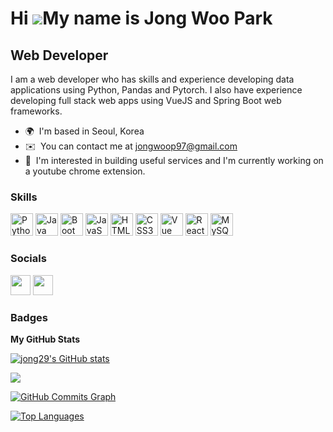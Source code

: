 Hi ![](https://user-images.githubusercontent.com/18350557/176309783-0785949b-9127-417c-8b55-ab5a4333674e.gif)My name is Jong Woo Park
=====================================================================================================================================

Web Developer
------------------

I am a web developer who has skills and experience developing data applications using Python, Pandas and Pytorch.
I also have experience developing full stack web apps using VueJS and Spring Boot web frameworks.

* 🌍  I'm based in Seoul, Korea
* ✉️  You can contact me at [jongwoop97@gmail.com](mailto:jongwoop97@gmail.com)
* 🧠  I'm interested in building useful services and I'm currently working on a youtube chrome extension.

### Skills


<p align="left">

<a href="https://www.python.org/" target="_blank" rel="noreferrer"><img src="https://raw.githubusercontent.com/danielcranney/readme-generator/main/public/icons/skills/python-colored.svg" width="36" height="36" alt="Python" /></a>
<span><img src="https://www.vectorlogo.zone/logos/java/java-icon.svg" width="36" height="36" alt="Java" /></span>
<span><img src="https://www.vectorlogo.zone/logos/springio/springio-icon.svg" width="36" height="36" alt="Boot" /></span>
<a href="https://developer.mozilla.org/en-US/docs/Web/JavaScript" target="_blank" rel="noreferrer"><img src="https://raw.githubusercontent.com/danielcranney/readme-generator/main/public/icons/skills/javascript-colored.svg" width="36" height="36" alt="JavaScript" /></a>
<a href="https://developer.mozilla.org/en-US/docs/Glossary/HTML5" target="_blank" rel="noreferrer"><img src="https://raw.githubusercontent.com/danielcranney/readme-generator/main/public/icons/skills/html5-colored.svg" width="36" height="36" alt="HTML5" /></a>
<a href="https://www.w3.org/TR/CSS/#css" target="_blank" rel="noreferrer"><img src="https://raw.githubusercontent.com/danielcranney/readme-generator/main/public/icons/skills/css3-colored.svg" width="36" height="36" alt="CSS3" /></a>
<span><img src="https://www.vectorlogo.zone/logos/vuejs/vuejs-icon.svg" width="36" height="36" alt="Vue" /></span>
<a href="https://reactjs.org/" target="_blank" rel="noreferrer"><img src="https://raw.githubusercontent.com/danielcranney/readme-generator/main/public/icons/skills/react-colored.svg" width="36" height="36" alt="React" /></a>
<a href="https://www.mysql.com/" target="_blank" rel="noreferrer"><img src="https://raw.githubusercontent.com/danielcranney/readme-generator/main/public/icons/skills/mysql-colored.svg" width="36" height="36" alt="MySQL" /></a>
</p>


### Socials

<p align="left"> <a href="https://www.github.com/jong29" target="_blank" rel="noreferrer"><img src="https://raw.githubusercontent.com/danielcranney/readme-generator/main/public/icons/socials/github.svg" width="32" height="32" /></a> <a href="https://www.linkedin.com/in/jongwoo-park29/" target="_blank" rel="noreferrer"><img src="https://raw.githubusercontent.com/danielcranney/readme-generator/main/public/icons/socials/linkedin.svg" width="32" height="32" /></a></p>

### Badges

<b>My GitHub Stats</b>

<a href="http://www.github.com/jong29"><img src="https://github-readme-stats.vercel.app/api?username=jong29&show_icons=true&hide=&count_private=true&title_color=0891b2&text_color=ffffff&icon_color=0891b2&bg_color=1c1917&hide_border=true&show_icons=true" alt="jong29's GitHub stats" /></a>

<a href="http://www.github.com/jong29"><img src="https://github-readme-streak-stats.herokuapp.com/?user=jong29&stroke=ffffff&background=1c1917&ring=0891b2&fire=0891b2&currStreakNum=ffffff&currStreakLabel=0891b2&sideNums=ffffff&sideLabels=ffffff&dates=ffffff&hide_border=true" /></a>

<a href="http://www.github.com/jong29"><img src="https://github-readme-activity-graph.vercel.app/graph?username=jong29&bg_color=1c1917&color=ffffff&line=0891b2&point=ffffff&area_color=1c1917&area=true&hide_border=true&custom_title=GitHub%20Commits%20Graph" alt="GitHub Commits Graph" /></a>

<a href="https://github.com/jong29" align="left"><img src="https://github-readme-stats.vercel.app/api/top-langs/?username=jong29&langs_count=10&title_color=0891b2&text_color=ffffff&icon_color=0891b2&bg_color=1c1917&hide_border=true&locale=en&custom_title=Top%20%Languages" alt="Top Languages" /></a>
